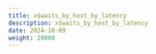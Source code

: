 ```yaml
---
title: x$waits_by_host_by_latency
description: x$waits_by_host_by_latency
date: 2024-10-09
weight: 20000
---
```

<style>
th, td {
  border: 1px solid rgb(190, 190, 190);
}
</style>
